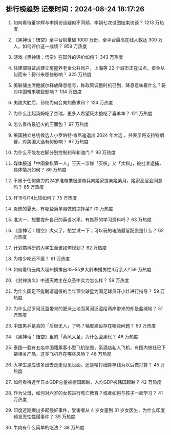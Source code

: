 
## 排行榜趋势 记录时间：2024-08-24 18:17:26
  
  1. 如何看待董宇辉与李娟访谈疑似不同频，李娟七次试图结束访谈？ 1213 万热度
    
  2. 《黑神话：悟空》全平台销量破 1000 万份，全平台最高在线人数达 300 万人，如何评价这一成绩？ 959 万热度
    
  3. 游戏《黑神话：悟空》在国外的评价如何？ 343 万热度
    
  4. 住建部将试点建立房屋养老金公共账户，上海等 22 个城市正在试点，资金从何而来？将带来哪些影响？ 325 万热度
    
  5. 美联储主席鲍威尔释放降息信号，称政策调整时机已到，降息意味着什么？将对中国带来哪些影响？ 134 万热度
    
  6. 夷陵大胜后，孙权为何会向刘备求和？ 124 万热度
    
  7. 为什么比起汤姆吃了杰瑞，更多人希望灰太狼吃了喜羊羊？ 121 万热度
    
  8. 怎么看待最近火的压面包？ 97 万热度
    
  9. 美国独立总统候选人小罗伯特·肯尼迪退出 2024 年大选 ，并表示将支持特朗普，对美国大选有何影响？ 97 万热度
    
  10. 为什么不能左右脚分别控制刹车和油门？ 93 万热度
    
  11. 媒体报道「中国象棋第一人」王天一涉嫌「买棋」又「卖棋」，被批准逮捕，具体情况如何？ 89 万热度
    
  12. 不属于任何势力的24岁准帝携极道帝兵向姬家提亲姬紫月，姬家高层会同意吗？ 85 万热度
    
  13. 歼15与f14比较如何？ 75 万热度
    
  14. 炎热的夏天，有哪些简单易做的凉拌菜? 70 万热度
    
  15. 准大一，想要提升自己的英语水平，有推荐的学习资料吗？ 63 万热度
    
  16. 《黑神话：悟空》太火了，想尝试一下；可以玩的电脑最低配置是什么？ 62 万热度
    
  17. 计划搞科研的大学生涯该如何规划？ 62 万热度
    
  18. 为啥少吃还不瘦？ 61 万热度
    
  19. 如何看待云南大理州摸排出35-55岁大龄未婚男性3万余人? 59 万热度
    
  20. 《封神演义》中通天教主在众圣中实力怎么样？ 59 万热度
    
  21. 为什么国足不能聘请退役的当年顶尖球星为国足球员开小灶进行指导？ 59 万热度
    
  22. 为什么尼罗河泛滥带来的肥沃土地而黄河泛滥给两岸带来的却是盐碱地？ 51 万热度
    
  23. 中国男乒是真的「后继无人」了吗？梯度建设存在哪些问题？ 50 万热度
    
  24. 《黑神话：悟空》里的「黄风大圣」为什么会黑化？ 48 万热度
    
  25. 泰国一载有五名中国籍乘客小型飞机坠毁，系酒店私人飞机，有国内旅社已下架相关产品，这类飞机存在哪些风险？ 46 万热度
    
  26. 大学生是应该多出去走走见见世面，还是精打细算存钱为以后做打算？ 45 万热度
    
  27. 如何看待近年日本GDP总量被德国超越，人均GDP被韩国超越？ 42 万热度
    
  28. 作为父母，如何对六岁的女孩进行死亡教育？或者如何与孩子一起学习？ 41 万热度
    
  29. 印度近期爆出多起强奸事件，受害者从 4 岁女童到 31 岁女医生，为什么印度频发恶性性侵事件？ 39 万热度
    
  30. 牛肉有什么简单的吃法？ 38 万热度
    